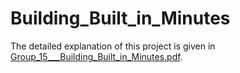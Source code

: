 # Building_Built_in_Minutes

The detailed explanation of this project is given in [Group_15___Building_Built_in_Minutes.pdf](https://github.com/user-attachments/files/18268007/Group_15___Building_Built_in_Minutes.pdf).
